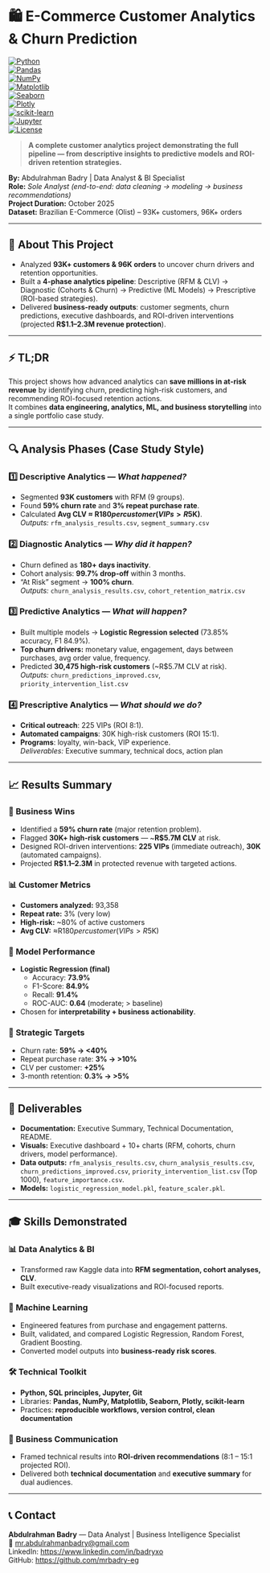 # 🛍️ E-Commerce Customer Analytics & Churn Prediction

[![Python](https://img.shields.io/badge/Python-3.10%2B-blue)](https://www.python.org/)  
[![Pandas](https://img.shields.io/badge/Pandas-2.1.0-green)](https://pandas.pydata.org/)  
[![NumPy](https://img.shields.io/badge/NumPy-1.26-lightblue)](https://numpy.org/)  
[![Matplotlib](https://img.shields.io/badge/Matplotlib-3.8-orange)](https://matplotlib.org/)  
[![Seaborn](https://img.shields.io/badge/Seaborn-0.12-teal)](https://seaborn.pydata.org/)  
[![Plotly](https://img.shields.io/badge/Plotly-5.16-purple)](https://plotly.com/)  
[![scikit-learn](https://img.shields.io/badge/scikit--learn-1.3.0-orange)](https://scikit-learn.org/)  
[![Jupyter](https://img.shields.io/badge/Jupyter-Notebook-red)](https://jupyter.org/)  
[![License](https://img.shields.io/badge/License-MIT-yellow.svg)](LICENSE)

> **A complete customer analytics project demonstrating the full pipeline — from descriptive insights to predictive models and ROI-driven retention strategies.**

**By:** Abdulrahman Badry | Data Analyst & BI Specialist  
**Role:** *Sole Analyst (end-to-end: data cleaning → modeling → business recommendations)*  
**Project Duration:** October 2025  
**Dataset:** Brazilian E-Commerce (Olist) – 93K+ customers, 96K+ orders

---

## 📌 About This Project
- Analyzed **93K+ customers & 96K orders** to uncover churn drivers and retention opportunities.  
- Built a **4-phase analytics pipeline**: Descriptive (RFM & CLV) → Diagnostic (Cohorts & Churn) → Predictive (ML Models) → Prescriptive (ROI-based strategies).  
- Delivered **business-ready outputs**: customer segments, churn predictions, executive dashboards, and ROI-driven interventions (projected **R$1.1–2.3M revenue protection**).

---

## ⚡ TL;DR
This project shows how advanced analytics can **save millions in at-risk revenue** by identifying churn, predicting high-risk customers, and recommending ROI-focused retention actions.  
It combines **data engineering, analytics, ML, and business storytelling** into a single portfolio case study.

---

## 🔍 Analysis Phases (Case Study Style)

### 1️⃣ Descriptive Analytics — *What happened?*
- Segmented **93K customers** with RFM (9 groups).  
- Found **59% churn rate** and **3% repeat purchase rate**.  
- Calculated **Avg CLV ≈ R$180 per customer (VIPs >R$5K)**.  
*Outputs:* `rfm_analysis_results.csv`, `segment_summary.csv`

### 2️⃣ Diagnostic Analytics — *Why did it happen?*
- Churn defined as **180+ days inactivity**.  
- Cohort analysis: **99.7% drop-off** within 3 months.  
- “At Risk” segment → **100% churn**.  
*Outputs:* `churn_analysis_results.csv`, `cohort_retention_matrix.csv`

### 3️⃣ Predictive Analytics — *What will happen?*
- Built multiple models → **Logistic Regression selected** (73.85% accuracy, F1 84.9%).  
- **Top churn drivers:** monetary value, engagement, days between purchases, avg order value, frequency.  
- Predicted **30,475 high-risk customers** (~R$5.7M CLV at risk).  
*Outputs:* `churn_predictions_improved.csv`, `priority_intervention_list.csv`

### 4️⃣ Prescriptive Analytics — *What should we do?*
- **Critical outreach**: 225 VIPs (ROI 8:1).  
- **Automated campaigns**: 30K high-risk customers (ROI 15:1).  
- **Programs**: loyalty, win-back, VIP experience.  
*Deliverables:* Executive summary, technical docs, action plan

---

## 📈 Results Summary

### 💼 Business Wins
- Identified a **59% churn rate** (major retention problem).  
- Flagged **30K+ high-risk customers** — ~**R$5.7M CLV** at risk.  
- Designed ROI-driven interventions: **225 VIPs** (immediate outreach), **30K** (automated campaigns).  
- Projected **R$1.1–2.3M** in protected revenue with targeted actions.

### 📊 Customer Metrics
- **Customers analyzed:** 93,358  
- **Repeat rate:** 3% (very low)  
- **High-risk:** ~80% of active customers  
- **Avg CLV:** ≈R$180 per customer (VIPs >R$5K)  

### 🧪 Model Performance
- **Logistic Regression (final)**  
  - Accuracy: **73.9%**  
  - F1-Score: **84.9%**  
  - Recall: **91.4%**  
  - ROC-AUC: **0.64** (moderate; > baseline)  
- Chosen for **interpretability + business actionability**.

### 🎯 Strategic Targets
- Churn rate: **59% → <40%**  
- Repeat purchase rate: **3% → >10%**  
- CLV per customer: **+25%**  
- 3-month retention: **0.3% → >5%**

---

## 📂 Deliverables
- **Documentation:** Executive Summary, Technical Documentation, README.  
- **Visuals:** Executive dashboard + 10+ charts (RFM, cohorts, churn drivers, model performance).  
- **Data outputs:** `rfm_analysis_results.csv`, `churn_analysis_results.csv`, `churn_predictions_improved.csv`, `priority_intervention_list.csv` (Top 1000), `feature_importance.csv`.  
- **Models:** `logistic_regression_model.pkl`, `feature_scaler.pkl`.

---

## 🎓 Skills Demonstrated

### 📊 Data Analytics & BI
- Transformed raw Kaggle data into **RFM segmentation, cohort analyses, CLV**.  
- Built executive-ready visualizations and ROI-focused reports.

### 🤖 Machine Learning
- Engineered features from purchase and engagement patterns.  
- Built, validated, and compared Logistic Regression, Random Forest, Gradient Boosting.  
- Converted model outputs into **business-ready risk scores**.

### 🛠️ Technical Toolkit
- **Python, SQL principles, Jupyter, Git**  
- Libraries: **Pandas, NumPy, Matplotlib, Seaborn, Plotly, scikit-learn**  
- Practices: **reproducible workflows, version control, clean documentation**

### 💼 Business Communication
- Framed technical results into **ROI-driven recommendations** (8:1 – 15:1 projected ROI).  
- Delivered both **technical documentation** and **executive summary** for dual audiences.

---

## 📞 Contact
**Abdulrahman Badry** — Data Analyst | Business Intelligence Specialist  
📧 mr.abdulrahmanbadry@gmail.com  
LinkedIn: https://www.linkedin.com/in/badryxo  
GitHub: https://github.com/mrbadry-eg
